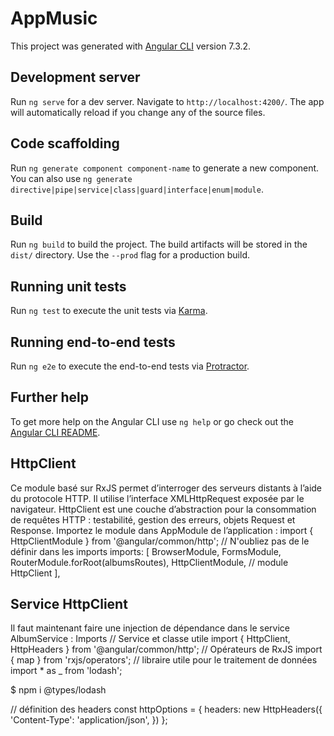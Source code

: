 # AppMusic

This project was generated with [Angular CLI](https://github.com/angular/angular-cli) version 7.3.2.

## Development server

Run `ng serve` for a dev server. Navigate to `http://localhost:4200/`. The app will automatically reload if you change any of the source files.

## Code scaffolding

Run `ng generate component component-name` to generate a new component. You can also use `ng generate directive|pipe|service|class|guard|interface|enum|module`.

## Build

Run `ng build` to build the project. The build artifacts will be stored in the `dist/` directory. Use the `--prod` flag for a production build.

## Running unit tests

Run `ng test` to execute the unit tests via [Karma](https://karma-runner.github.io).

## Running end-to-end tests

Run `ng e2e` to execute the end-to-end tests via [Protractor](http://www.protractortest.org/).

## Further help

To get more help on the Angular CLI use `ng help` or go check out the [Angular CLI README](https://github.com/angular/angular-cli/blob/master/README.md).

## HttpClient

Ce module basé sur RxJS permet d’interroger des serveurs distants à l’aide du
protocole HTTP. Il utilise l’interface XMLHttpRequest exposée par le navigateur.
HttpClient est une couche d’abstraction pour la consommation de requêtes
HTTP : testabilité, gestion des erreurs, objets Request et Response.
Importez le module dans AppModule de l’application :
import { HttpClientModule } from '@angular/common/http';
// N'oubliez pas de le définir dans les imports
imports: [
BrowserModule,
FormsModule,
RouterModule.forRoot(albumsRoutes),
HttpClientModule, // module HttpClient
],

## Service HttpClient
Il faut maintenant faire une injection de dépendance dans le service AlbumService :
Imports
// Service et classe utile
import { HttpClient, HttpHeaders } from '@angular/common/http';
// Opérateurs de RxJS
import { map } from 'rxjs/operators';
// libraire utile pour le traitement de données
import * as _ from 'lodash';

$ npm i @types/lodash

// définition des headers
const httpOptions = {
headers: new HttpHeaders({
'Content-Type': 'application/json',
})
};
